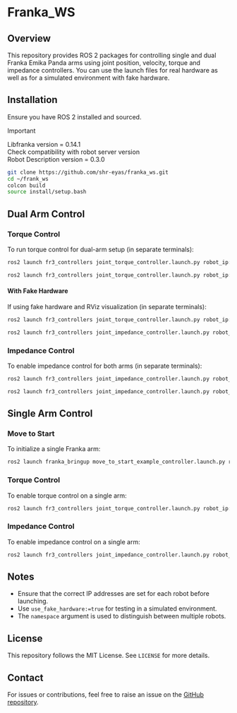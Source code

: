 # Franka_WS

## Overview
This repository provides ROS 2 packages for controlling single and dual Franka Emika Panda arms using joint position, velocity, torque and impedance controllers. You can use the launch files for real hardware as well as for a simulated environment with fake hardware.

## Installation
Ensure you have ROS 2 installed and sourced.

> [!IMPORTANT]  
> Libfranka version = 0.14.1  
> Check compatibility with robot server version  
> Robot Description version = 0.3.0  

```bash
git clone https://github.com/shr-eyas/franka_ws.git
cd ~/frank_ws
colcon build 
source install/setup.bash
```

## Dual Arm Control
### Torque Control
To run torque control for dual-arm setup (in separate terminals):

```bash
ros2 launch fr3_controllers joint_torque_controller.launch.py robot_ip:=192.168.1.11 namespace:=fr3_left
```
```bash
ros2 launch fr3_controllers joint_torque_controller.launch.py robot_ip:=192.168.1.12 namespace:=fr3_right
```

#### With Fake Hardware
If using fake hardware and RViz visualization (in separate terminals):

```bash
ros2 launch fr3_controllers joint_torque_controller.launch.py robot_ip:='dont_care' use_rviz:=true namespace:=fr3_left use_fake_hardware:=true
```
```bash
ros2 launch fr3_controllers joint_impedance_controller.launch.py robot_ip:='dont_care' use_rviz:=true namespace:=fr3_right use_fake_hardware:=true
```

### Impedance Control
To enable impedance control for both arms (in separate terminals):

```bash
ros2 launch fr3_controllers joint_impedance_controller.launch.py robot_ip:=192.168.1.12 namespace:=fr3_right
```
```bash
ros2 launch fr3_controllers joint_impedance_controller.launch.py robot_ip:=192.168.1.11 namespace:=fr3_left
```

## Single Arm Control
### Move to Start
To initialize a single Franka arm:

```bash
ros2 launch franka_bringup move_to_start_example_controller.launch.py robot_ip:=192.168.1.11
```

### Torque Control
To enable torque control on a single arm:

```bash
ros2 launch fr3_controllers joint_torque_controller.launch.py robot_ip:=192.168.1.11
```

### Impedance Control
To enable impedance control on a single arm:

```bash
ros2 launch fr3_controllers joint_impedance_controller.launch.py robot_ip:=192.168.1.11
```

## Notes
- Ensure that the correct IP addresses are set for each robot before launching.
- Use `use_fake_hardware:=true` for testing in a simulated environment.
- The `namespace` argument is used to distinguish between multiple robots.

## License
This repository follows the MIT License. See `LICENSE` for more details.

## Contact
For issues or contributions, feel free to raise an issue on the [GitHub repository](https://github.com/shr-eyas/franka_ws).
